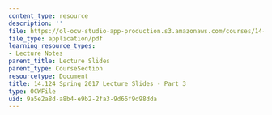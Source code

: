 ```yaml
---
content_type: resource
description: ''
file: https://ol-ocw-studio-app-production.s3.amazonaws.com/courses/14-124-microeconomic-theory-iv-spring-2017/9a5e2a8da8b4e9b22fa39d66f9d98dda_MIT14_124S17_Slide3.pdf
file_type: application/pdf
learning_resource_types:
- Lecture Notes
parent_title: Lecture Slides
parent_type: CourseSection
resourcetype: Document
title: 14.124 Spring 2017 Lecture Slides - Part 3
type: OCWFile
uid: 9a5e2a8d-a8b4-e9b2-2fa3-9d66f9d98dda
---
```

